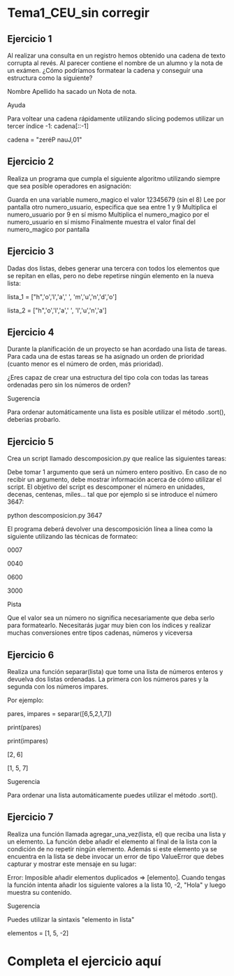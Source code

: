 # Tema1_CEU_sin corregir

## Ejercicio 1
Al realizar una consulta en un registro hemos obtenido una cadena de texto corrupta al revés. Al parecer contiene el nombre de un alumno y la nota de un exámen. ¿Cómo podríamos formatear la cadena y conseguir una estructura como la siguiente?

Nombre Apellido ha sacado un Nota de nota.

Ayuda

Para voltear una cadena rápidamente utilizando slicing podemos utilizar un tercer índice -1: cadena[::-1]

cadena = "zeréP nauJ,01"



## Ejercicio 2
Realiza un programa que cumpla el siguiente algoritmo utilizando siempre que sea posible operadores en asignación:

Guarda en una variable numero_magico el valor 12345679 (sin el 8)
Lee por pantalla otro numero_usuario, especifica que sea entre 1 y 9
Multiplica el numero_usuario por 9 en sí mismo
Multiplica el numero_magico por el numero_usuario en sí mismo
Finalmente muestra el valor final del numero_magico por pantalla


## Ejercicio 3
Dadas dos listas, debes generar una tercera con todos los elementos que se repitan en ellas, pero no debe repetirse ningún elemento en la nueva lista:

lista_1 = ["h",'o','l','a',' ', 'm','u','n','d','o']

lista_2 = ["h",'o','l','a',' ', 'l','u','n','a']



## Ejercicio 4
Durante la planificación de un proyecto se han acordado una lista de tareas. Para cada una de estas tareas se ha asignado un orden de prioridad (cuanto menor es el número de orden, más prioridad).

¿Eres capaz de crear una estructura del tipo cola con todas las tareas ordenadas pero sin los números de orden?

Sugerencia

Para ordenar automáticamente una lista es posible utilizar el método .sort(), deberias probarlo.



## Ejercicio 5
Crea un script llamado descomposicion.py que realice las siguientes tareas:

Debe tomar 1 argumento que será un número entero positivo.
En caso de no recibir un argumento, debe mostrar información acerca de cómo utilizar el script.
El objetivo del script es descomponer el número en unidades, decenas, centenas, miles... tal que por ejemplo si se introduce el número 3647:

python descomposicion.py 3647

El programa deberá devolver una descomposición línea a línea como la siguiente utilizando las técnicas de formateo:

0007

0040

0600

3000

Pista

Que el valor sea un número no significa necesariamente que deba serlo para formatearlo. Necesitarás jugar muy bien con los índices y realizar muchas conversiones entre tipos cadenas, números y viceversa



## Ejercicio 6
Realiza una función separar(lista) que tome una lista de números enteros y devuelva dos listas ordenadas. La primera con los números pares y la segunda con los números impares.

Por ejemplo:

pares, impares = separar([6,5,2,1,7])

print(pares)

print(impares)

[2, 6]

[1, 5, 7]

Sugerencia

Para ordenar una lista automáticamente puedes utilizar el método .sort().



## Ejercicio 7
Realiza una función llamada agregar_una_vez(lista, el) que reciba una lista y un elemento. La función debe añadir el elemento al final de la lista con la condición de no repetir ningún elemento. Además si este elemento ya se encuentra en la lista se debe invocar un error de tipo ValueError que debes capturar y mostrar este mensaje en su lugar:

Error: Imposible añadir elementos duplicados => [elemento].
Cuando tengas la función intenta añadir los siguiente valores a la lista 10, -2, "Hola" y luego muestra su contenido.

Sugerencia

Puedes utilizar la sintaxis "elemento in lista"

elementos = [1, 5, -2]
 
# Completa el ejercicio aquí
